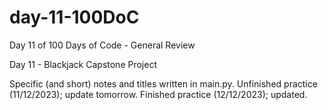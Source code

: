 # day-11-100DoC
Day 11 of 100 Days of Code - General Review

Day 11 - Blackjack Capstone Project

Specific (and short) notes and titles written in main.py. 
  Unfinished practice (11/12/2023); update tomorrow.
  Finished practice (12/12/2023); updated.
